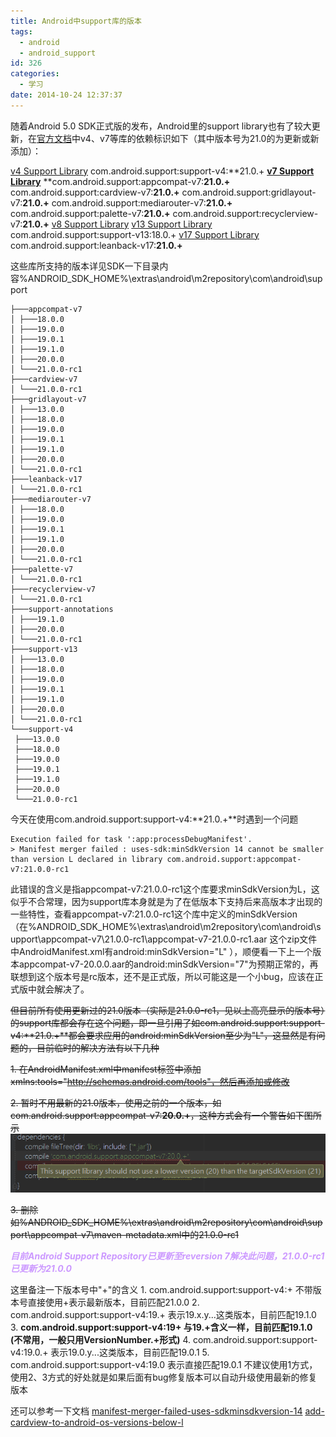 ```yaml
---
title: Android中support库的版本
tags:
  - android
  - android_support
id: 326
categories:
  - 学习
date: 2014-10-24 12:37:37
---
```


随着Android 5.0 SDK正式版的发布，Android里的support library也有了较大更新，在[官方文档](https://developer.android.com/tools/support-library/features.html)中v4、v7等库的依赖标识如下（其中版本号为21.0的为更新或新添加）：

<!--more-->

[v4 Support Library](https://developer.android.com/tools/support-library/features.html#v4)
com.android.support:support-v4:**21.0.+
**[v7 Support Library](https://developer.android.com/tools/support-library/features.html#v7)**
**com.android.support:appcompat-v7:**21.0.+**
com.android.support:cardview-v7:**21.0.+**
com.android.support:gridlayout-v7:**21.0.+**
com.android.support:mediarouter-v7:**21.0.+**
com.android.support:palette-v7:**21.0.+**
com.android.support:recyclerview-v7:**21.0.+**
[v8 Support Library](https://developer.android.com/tools/support-library/features.html#v8)
[v13 Support Library](https://developer.android.com/tools/support-library/features.html#v13)
com.android.support:support-v13:18.0.+
[v17 Support Library](https://developer.android.com/tools/support-library/features.html#v17-leanback)
com.android.support:leanback-v17:**21.0.+**

这些库所支持的版本详见SDK一下目录内容%ANDROID_SDK_HOME%\extras\android\m2repository\com\android\support

```shell
├───appcompat-v7
│ ├───18.0.0
│ ├───19.0.0
│ ├───19.0.1
│ ├───19.1.0
│ ├───20.0.0
│ └───21.0.0-rc1
├───cardview-v7
│ └───21.0.0-rc1
├───gridlayout-v7
│ ├───13.0.0
│ ├───18.0.0
│ ├───19.0.0
│ ├───19.0.1
│ ├───19.1.0
│ ├───20.0.0
│ └───21.0.0-rc1
├───leanback-v17
│ └───21.0.0-rc1
├───mediarouter-v7
│ ├───18.0.0
│ ├───19.0.0
│ ├───19.0.1
│ ├───19.1.0
│ ├───20.0.0
│ └───21.0.0-rc1
├───palette-v7
│ └───21.0.0-rc1
├───recyclerview-v7
│ └───21.0.0-rc1
├───support-annotations
│ ├───19.1.0
│ ├───20.0.0
│ └───21.0.0-rc1
├───support-v13
│ ├───13.0.0
│ ├───18.0.0
│ ├───19.0.0
│ ├───19.0.1
│ ├───19.1.0
│ ├───20.0.0
│ └───21.0.0-rc1
└───support-v4
 ├───13.0.0
 ├───18.0.0
 ├───19.0.0
 ├───19.0.1
 ├───19.1.0
 ├───20.0.0
 └───21.0.0-rc1
```

今天在使用com.android.support:support-v4:**21.0.+**时遇到一个问题

```shell
Execution failed for task ':app:processDebugManifest'.
> Manifest merger failed : uses-sdk:minSdkVersion 14 cannot be smaller than version L declared in library com.android.support:appcompat-v7:21.0.0-rc1
```

此错误的含义是指appcompat-v7:21.0.0-rc1这个库要求minSdkVersion为L，这似乎不合常理，因为support库本身就是为了在低版本下支持后来高版本才出现的一些特性，查看appcompat-v7:21.0.0-rc1这个库中定义的minSdkVersion（在%ANDROID_SDK_HOME%\extras\android\m2repository\com\android\support\appcompat-v7\21.0.0-rc1\appcompat-v7-21.0.0-rc1.aar 这个zip文件中AndroidManifest.xml有android:minSdkVersion="L"
），顺便看一下上一个版本appcompat-v7-20.0.0.aar的android:minSdkVersion="7"为预期正常的，再联想到这个版本号是rc版本，还不是正式版，所以可能这是一个小bug，应该在正式版中就会解决了。

<del>但目前所有使用更新过的21.0版本（实际是21.0.0-rc1，见以上高亮显示的版本号）的support库都会存在这个问题，即一旦引用了如com.android.support:support-v4:**21.0.+**都会要求应用的android:minSdkVersion至少为"L"，这显然是有问题的，目前临时的解决方法有以下几种</del>

<del>1\. 在AndroidManifest.xml中manifest标签中添加xmlns:tools="http://schemas.android.com/tools"，然后再添加或修改<uses-sdk tools:node="replace" /></del>

<del>2\. 暂时不用最新的21.0版本，使用之前的一个版本，如com.android.support:appcompat-v7:**20.0.+**，这种方式会有一个警告如下图所示</del>
<del> [![support_appcompat_20_warning](/resources/2014/10/support_appcompat_20_warning.png)](/resources/2014/10/support_appcompat_20_warning.png)</del>

<del>3\. 删除如%ANDROID_SDK_HOME%\extras\android\m2repository\com\android\support\appcompat-v7\maven-metadata.xml中的<version>21.0.0-rc1</version></del>

<span style="color: #cc99ff;">_**目前Android Support Repository已更新至reversion 7解决此问题，21.0.0-rc1已更新为21.0.0**_</span>

这里备注一下版本号中"+"的含义
1\. com.android.support:support-v4:+ 不带版本号直接使用+表示最新版本，目前匹配21.0.0
2\. com.android.support:support-v4:19.+ 表示19.x.y...这类版本，目前匹配19.1.0
3\. **com.android.support:support-v4:19+ 与19.+含义一样，目前匹配19.1.0 (不常用，一般只用VersionNumber.+形式)**
4\. com.android.support:support-v4:19.0.+ 表示19.0.y...这类版本，目前匹配19.0.1
5\. com.android.support:support-v4:19.0 表示直接匹配19.0.1
不建议使用1方式，使用2、3方式的好处就是如果后面有bug修复版本可以自动升级使用最新的修复版本

还可以参考一下文档
[manifest-merger-failed-uses-sdkminsdkversion-14](http://stackoverflow.com/questions/24438170/manifest-merger-failed-uses-sdkminsdkversion-14#answer-24452251)
[add-cardview-to-android-os-versions-below-l](http://www.myandroidsolutions.com/2014/08/11/add-cardview-to-android-os-versions-below-l/)